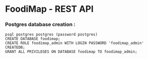# FoodiMap - REST API
### Postgres database creation : 
```shell
psql postgres postgres (password postgres)
CREATE DATABASE foodimap;
CREATE ROLE foodimap_admin WITH LOGIN PASSWORD 'foodimap_admin' CREATEDB;
GRANT ALL PRIVILEGES ON DATABASE foodimap TO foodimap_admin;
```
